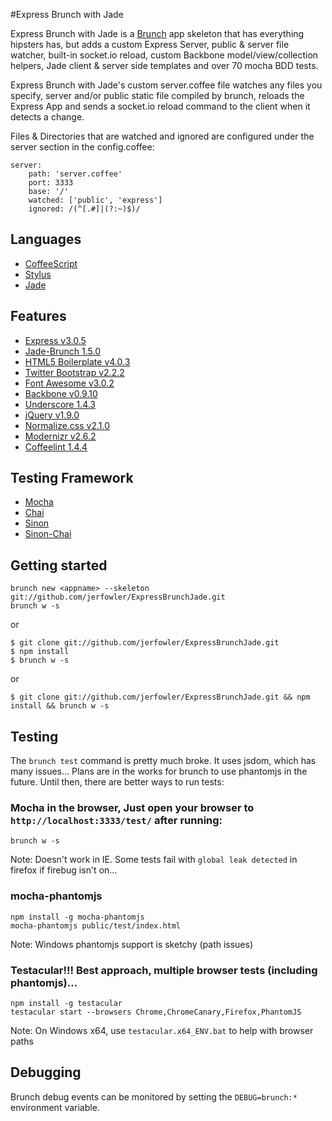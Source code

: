 #Express Brunch with Jade

Express Brunch with Jade is a [Brunch](http://brunch.io/) app skeleton that has everything hipsters has, but adds a custom Express Server, public & server file watcher, built-in socket.io reload, custom Backbone model/view/collection helpers, Jade client & server side templates and over 70 mocha BDD tests.

Express Brunch with Jade's custom server.coffee file watches any files you specify, server and/or public static file compiled by brunch, reloads the Express App and sends a socket.io reload command to the client when it detects a change. 

Files & Directories that are watched and ignored are configured under the server section in the config.coffee:

    server:
        path: 'server.coffee'
        port: 3333
        base: '/'
        watched: ['public', 'express']
        ignored: /(^[.#]|(?:~)$)/

## Languages

- [CoffeeScript](http://coffeescript.org/)
- [Stylus](http://learnboost.github.com/stylus/)
- [Jade](http://jade-lang.com/)

## Features
- [Express v3.0.5](http://expressjs.com)
- [Jade-Brunch 1.5.0](https://github.com/brunch/jade-brunch)
- [HTML5 Boilerplate v4.0.3](https://github.com/h5bp/html5-boilerplate)
- [Twitter Bootstrap v2.2.2](http://twitter.github.com/bootstrap)
- [Font Awesome v3.0.2](https://github.com/FortAwesome/Font-Awesome)
- [Backbone v0.9.10](http://backbonejs.org)
- [Underscore 1.4.3](http://underscorejs.org)
- [jQuery v1.9.0](http://jquery.com)
- [Normalize.css v2.1.0](http://necolas.github.com/normalize.css)
- [Modernizr v2.6.2](https://github.com/Modernizr/Modernizr)
- [Coffeelint 1.4.4](https://github.com/ilkosta/coffeelint-brunch)

## Testing Framework

- [Mocha](http://visionmedia.github.com/mocha)
- [Chai](http://chaijs.com)
- [Sinon](http://sinonjs.org)
- [Sinon-Chai](http://chaijs.com/plugins/sinon-chai)

## Getting started

    brunch new <appname> --skeleton git://github.com/jerfowler/ExpressBrunchJade.git
    brunch w -s

or

    $ git clone git://github.com/jerfowler/ExpressBrunchJade.git
    $ npm install
    $ brunch w -s

or

    $ git clone git://github.com/jerfowler/ExpressBrunchJade.git && npm install && brunch w -s

## Testing

The `brunch test` command is pretty much broke. It uses jsdom, which has many issues... Plans are in the works for brunch to use phantomjs in the future. Until then, there are better ways to run tests:

### Mocha in the browser, Just open your browser to `http://localhost:3333/test/` after running:

    brunch w -s
  
Note: Doesn't work in IE. Some tests fail with `global leak detected` in firefox if firebug isn't on... 

### mocha-phantomjs 

    npm install -g mocha-phantomjs
    mocha-phantomjs public/test/index.html

Note: Windows phantomjs support is sketchy (path issues)

### Testacular!!! Best approach, multiple browser tests (including phantomjs)...

    npm install -g testacular
    testacular start --browsers Chrome,ChromeCanary,Firefox,PhantomJS

Note: On Windows x64, use `testacular.x64_ENV.bat` to help with browser paths

## Debugging

Brunch debug events can be monitored by setting the `DEBUG=brunch:*` environment variable. 